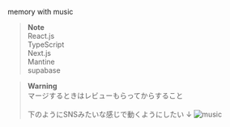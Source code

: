 memory with music

>**Note**</br>
>React.js</br>
>TypeScript</br>
>Next.js</br>
>Mantine</br>
>supabase</br>


>**Warning**</br>
>マージするときはレビューもらってからすること</br>
><br/>
>下のようにSNSみたいな感じで動くようにしたい
>↓
![music](https://user-images.githubusercontent.com/63860688/174700635-c5b7f866-132d-4cca-9736-dbb601013e1d.png)
